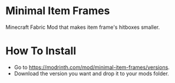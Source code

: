 # Minimal Item Frames
Minecraft Fabric Mod that makes item frame's hitboxes smaller.
# How To Install

- Go to https://modrinth.com/mod/minimal-item-frames/versions.
- Download the version you want and drop it to your mods folder.
